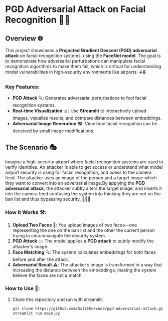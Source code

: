 # PGD Adversarial Attack on Facial Recognition 🚨👀

## Overview 🌐
This project showcases a **Projected Gradient Descent (PGD) adversarial attack** on facial recognition systems, using the **FaceNet model**. The goal is to demonstrate how adversarial perturbations can manipulate facial recognition algorithms to make them fail, which is critical for understanding model vulnerabilities in high-security environments like airports. ✈️🔒

### Key Features:
- **PGD Attack** 🔍: Generates adversarial perturbations to fool facial recognition systems.
- **Real-time Visualization** 📊: Use **Streamlit** to interactively upload images, visualize results, and compare distances between embeddings.
- **Adversarial Image Generation** 🖼️: View how facial recognition can be deceived by small image modifications.

## The Scenario 🎭

Imagine a high-security airport where facial recognition systems are used to verify identities. An attacker is able to get access or understand what model airport security is using for facial recognition, and acess to the camera feed. The attacker uses an image of the person and a target image which they want to convert into an adversarial image.By applying the **PGD adversarial attack**, the attacker subtly alters the target image, and inserts it into the camera feed confusing the system into thinking they are not on the ban list and thus bypassing security. 🚨👮‍♂️

### How it Works 🛠️:
1. **Upload Two Faces** 📸: You upload images of two faces—one representing the one on the ban list and the other the current person trying to circumnavigate the security system.
2. **PGD Attack** 💥: The model applies a **PGD attack** to subtly modify the attacker's image.
3. **Face Matching** 🔍: The system calculates embeddings for both faces before and after the attack.
4. **Adversarial Result** ⚠️: The attacker’s image is transformed in a way that increasing the distance between the embeddings, making the system believe the faces are not a match.

### How to Use 📝:
1. Clone this repository and run with streamlit:
   ```bash
   git clone https://github.com/Sslithercode/pgd-adversarial-attack.git
   streamlit run main.py
